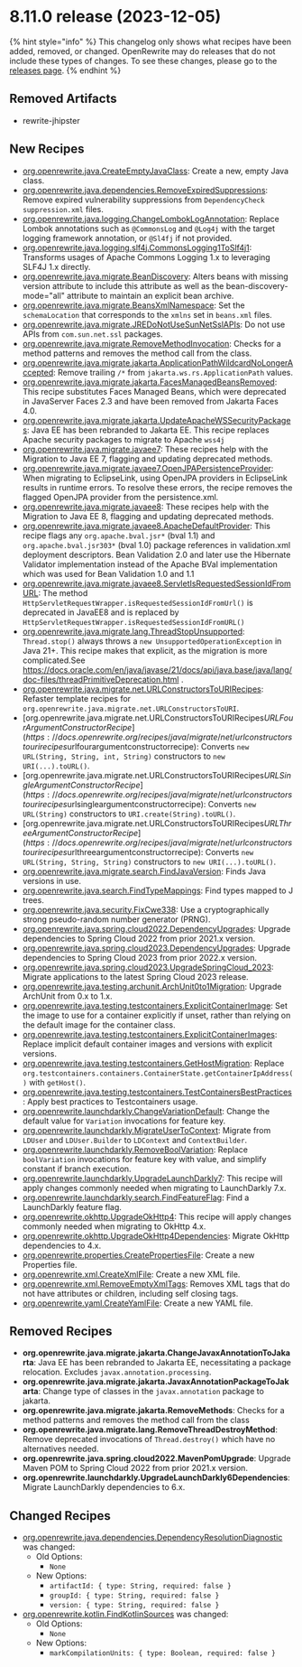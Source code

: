 # 8.11.0 release (2023-12-05)

{% hint style="info" %}
This changelog only shows what recipes have been added, removed, or changed. OpenRewrite may do releases that do not include these types of changes. To see these changes, please go to the [releases page](https://github.com/openrewrite/rewrite/releases).
{% endhint %}

## Removed Artifacts
* rewrite-jhipster

## New Recipes

* [org.openrewrite.java.CreateEmptyJavaClass](https://docs.openrewrite.org/recipes/java/createemptyjavaclass): Create a new, empty Java class. 
* [org.openrewrite.java.dependencies.RemoveExpiredSuppressions](https://docs.openrewrite.org/recipes/java/dependencies/removeexpiredsuppressions): Remove expired vulnerability suppressions from `DependencyCheck` `suppression.xml` files. 
* [org.openrewrite.java.logging.ChangeLombokLogAnnotation](https://docs.openrewrite.org/recipes/java/logging/changelomboklogannotation): Replace Lombok annotations such as `@CommonsLog` and `@Log4j` with the target logging framework annotation, or `@Sl4fj` if not provided. 
* [org.openrewrite.java.logging.slf4j.CommonsLogging1ToSlf4j1](https://docs.openrewrite.org/recipes/java/logging/slf4j/commonslogging1toslf4j1): Transforms usages of Apache Commons Logging 1.x to leveraging SLF4J 1.x directly. 
* [org.openrewrite.java.migrate.BeanDiscovery](https://docs.openrewrite.org/recipes/java/migrate/beandiscovery): Alters beans with missing version attribute to include this attribute as well as the bean-discovery-mode="all" attribute to maintain an explicit bean archive. 
* [org.openrewrite.java.migrate.BeansXmlNamespace](https://docs.openrewrite.org/recipes/java/migrate/beansxmlnamespace): Set the `schemaLocation` that corresponds to the `xmlns` set in `beans.xml` files. 
* [org.openrewrite.java.migrate.JREDoNotUseSunNetSslAPIs](https://docs.openrewrite.org/recipes/java/migrate/jredonotusesunnetsslapis): Do not use APIs from `com.sun.net.ssl` packages. 
* [org.openrewrite.java.migrate.RemoveMethodInvocation](https://docs.openrewrite.org/recipes/java/migrate/removemethodinvocation): Checks for a method patterns and removes the method call from the class. 
* [org.openrewrite.java.migrate.jakarta.ApplicationPathWildcardNoLongerAccepted](https://docs.openrewrite.org/recipes/java/migrate/jakarta/applicationpathwildcardnolongeraccepted): Remove trailing `/*` from `jakarta.ws.rs.ApplicationPath` values. 
* [org.openrewrite.java.migrate.jakarta.FacesManagedBeansRemoved](https://docs.openrewrite.org/recipes/java/migrate/jakarta/facesmanagedbeansremoved): This recipe substitutes Faces Managed Beans, which were deprecated in JavaServer Faces 2.3 and have been removed from Jakarta Faces 4.0. 
* [org.openrewrite.java.migrate.jakarta.UpdateApacheWSSecurityPackages](https://docs.openrewrite.org/recipes/java/migrate/jakarta/updateapachewssecuritypackages): Java EE has been rebranded to Jakarta EE.  This recipe replaces Apache security packages to migrate to Apache `wss4j` 
* [org.openrewrite.java.migrate.javaee7](https://docs.openrewrite.org/recipes/java/migrate/javaee7): These recipes help with the Migration to Java EE 7, flagging and updating deprecated methods. 
* [org.openrewrite.java.migrate.javaee7.OpenJPAPersistenceProvider](https://docs.openrewrite.org/recipes/java/migrate/javaee7/openjpapersistenceprovider): When migrating  to EclipseLink, using OpenJPA providers in EclipseLink results in runtime errors. To resolve these errors,  the recipe removes the flagged OpenJPA provider from the persistence.xml. 
* [org.openrewrite.java.migrate.javaee8](https://docs.openrewrite.org/recipes/java/migrate/javaee8): These recipes help with the Migration to Java EE 8, flagging and updating deprecated methods. 
* [org.openrewrite.java.migrate.javaee8.ApacheDefaultProvider](https://docs.openrewrite.org/recipes/java/migrate/javaee8/apachedefaultprovider): This recipe flags any `org.apache.bval.jsr*` (bval 1.1) and `org.apache.bval.jsr303*` (bval 1.0) package references in validation.xml deployment descriptors.  Bean Validation 2.0 and later use the Hibernate Validator implementation instead of the  Apache BVal implementation which was used for Bean Validation 1.0 and 1.1 
* [org.openrewrite.java.migrate.javaee8.ServletIsRequestedSessionIdFromURL](https://docs.openrewrite.org/recipes/java/migrate/javaee8/servletisrequestedsessionidfromurl): The  method `HttpServletRequestWrapper.isRequestedSessionIdFromUrl()` is deprecated in JavaEE8 and is replaced by `HttpServletRequestWrapper.isRequestedSessionIdFromURL()` 
* [org.openrewrite.java.migrate.lang.ThreadStopUnsupported](https://docs.openrewrite.org/recipes/java/migrate/lang/threadstopunsupported): `Thread.stop()` always throws a `new UnsupportedOperationException` in Java 21+. This recipe makes that explicit, as the migration is more complicated.See https://docs.oracle.com/en/java/javase/21/docs/api/java.base/java/lang/doc-files/threadPrimitiveDeprecation.html . 
* [org.openrewrite.java.migrate.net.URLConstructorsToURIRecipes](https://docs.openrewrite.org/recipes/java/migrate/net/urlconstructorstourirecipes): Refaster template recipes for `org.openrewrite.java.migrate.net.URLConstructorsToURI`. 
* [org.openrewrite.java.migrate.net.URLConstructorsToURIRecipes$URLFourArgumentConstructorRecipe](https://docs.openrewrite.org/recipes/java/migrate/net/urlconstructorstourirecipes$urlfourargumentconstructorrecipe): Converts `new URL(String, String, int, String)` constructors to `new URI(...).toURL()`. 
* [org.openrewrite.java.migrate.net.URLConstructorsToURIRecipes$URLSingleArgumentConstructorRecipe](https://docs.openrewrite.org/recipes/java/migrate/net/urlconstructorstourirecipes$urlsingleargumentconstructorrecipe): Converts `new URL(String)` constructors to `URI.create(String).toURL()`. 
* [org.openrewrite.java.migrate.net.URLConstructorsToURIRecipes$URLThreeArgumentConstructorRecipe](https://docs.openrewrite.org/recipes/java/migrate/net/urlconstructorstourirecipes$urlthreeargumentconstructorrecipe): Converts `new URL(String, String, String)` constructors to `new URI(...).toURL()`. 
* [org.openrewrite.java.migrate.search.FindJavaVersion](https://docs.openrewrite.org/recipes/java/migrate/search/findjavaversion): Finds Java versions in use. 
* [org.openrewrite.java.search.FindTypeMappings](https://docs.openrewrite.org/recipes/java/search/findtypemappings): Find types mapped to J trees. 
* [org.openrewrite.java.security.FixCwe338](https://docs.openrewrite.org/recipes/java/security/fixcwe338): Use a cryptographically strong pseudo-random number generator (PRNG). 
* [org.openrewrite.java.spring.cloud2022.DependencyUpgrades](https://docs.openrewrite.org/recipes/java/spring/cloud2022/dependencyupgrades): Upgrade dependencies to Spring Cloud 2022 from prior 2021.x version. 
* [org.openrewrite.java.spring.cloud2023.DependencyUpgrades](https://docs.openrewrite.org/recipes/java/spring/cloud2023/dependencyupgrades): Upgrade dependencies to Spring Cloud 2023 from prior 2022.x version. 
* [org.openrewrite.java.spring.cloud2023.UpgradeSpringCloud_2023](https://docs.openrewrite.org/recipes/java/spring/cloud2023/upgradespringcloud_2023): Migrate applications to the latest Spring Cloud 2023 release. 
* [org.openrewrite.java.testing.archunit.ArchUnit0to1Migration](https://docs.openrewrite.org/recipes/java/testing/archunit/archunit0to1migration): Upgrade ArchUnit from 0.x to 1.x. 
* [org.openrewrite.java.testing.testcontainers.ExplicitContainerImage](https://docs.openrewrite.org/recipes/java/testing/testcontainers/explicitcontainerimage): Set the image to use for a container explicitly if unset, rather than relying on the default image for the container class. 
* [org.openrewrite.java.testing.testcontainers.ExplicitContainerImages](https://docs.openrewrite.org/recipes/java/testing/testcontainers/explicitcontainerimages): Replace implicit default container images and versions with explicit versions. 
* [org.openrewrite.java.testing.testcontainers.GetHostMigration](https://docs.openrewrite.org/recipes/java/testing/testcontainers/gethostmigration): Replace `org.testcontainers.containers.ContainerState.getContainerIpAddress()` with `getHost()`. 
* [org.openrewrite.java.testing.testcontainers.TestContainersBestPractices](https://docs.openrewrite.org/recipes/java/testing/testcontainers/testcontainersbestpractices): Apply best practices to Testcontainers usage. 
* [org.openrewrite.launchdarkly.ChangeVariationDefault](https://docs.openrewrite.org/recipes/launchdarkly/changevariationdefault): Change the default value for `Variation` invocations for feature key. 
* [org.openrewrite.launchdarkly.MigrateUserToContext](https://docs.openrewrite.org/recipes/launchdarkly/migrateusertocontext): Migrate from `LDUser` and `LDUser.Builder` to `LDContext` and `ContextBuilder`. 
* [org.openrewrite.launchdarkly.RemoveBoolVariation](https://docs.openrewrite.org/recipes/launchdarkly/removeboolvariation): Replace `boolVariation` invocations for feature key with value, and simplify constant if branch execution. 
* [org.openrewrite.launchdarkly.UpgradeLaunchDarkly7](https://docs.openrewrite.org/recipes/launchdarkly/upgradelaunchdarkly7): This recipe will apply changes commonly needed when migrating to LaunchDarkly 7.x. 
* [org.openrewrite.launchdarkly.search.FindFeatureFlag](https://docs.openrewrite.org/recipes/launchdarkly/search/findfeatureflag): Find a LaunchDarkly feature flag. 
* [org.openrewrite.okhttp.UpgradeOkHttp4](https://docs.openrewrite.org/recipes/okhttp/upgradeokhttp4): This recipe will apply changes commonly needed when migrating to OkHttp 4.x. 
* [org.openrewrite.okhttp.UpgradeOkHttp4Dependencies](https://docs.openrewrite.org/recipes/okhttp/upgradeokhttp4dependencies): Migrate OkHttp dependencies to 4.x. 
* [org.openrewrite.properties.CreatePropertiesFile](https://docs.openrewrite.org/recipes/properties/createpropertiesfile): Create a new Properties file. 
* [org.openrewrite.xml.CreateXmlFile](https://docs.openrewrite.org/recipes/xml/createxmlfile): Create a new XML file. 
* [org.openrewrite.xml.RemoveEmptyXmlTags](https://docs.openrewrite.org/recipes/xml/removeemptyxmltags): Removes XML tags that do not have attributes or children, including self closing tags. 
* [org.openrewrite.yaml.CreateYamlFile](https://docs.openrewrite.org/recipes/yaml/createyamlfile): Create a new YAML file. 

## Removed Recipes

* **org.openrewrite.java.migrate.jakarta.ChangeJavaxAnnotationToJakarta**: Java EE has been rebranded to Jakarta EE, necessitating a package relocation. Excludes `javax.annotation.processing`. 
* **org.openrewrite.java.migrate.jakarta.JavaxAnnotationPackageToJakarta**: Change type of classes in the `javax.annotation` package to jakarta. 
* **org.openrewrite.java.migrate.jakarta.RemoveMethods**: Checks for a method patterns and removes the method call from the class 
* **org.openrewrite.java.migrate.lang.RemoveThreadDestroyMethod**: Remove deprecated invocations of `Thread.destroy()` which have no alternatives needed. 
* **org.openrewrite.java.spring.cloud2022.MavenPomUpgrade**: Upgrade Maven POM to Spring Cloud 2022 from prior 2021.x version. 
* **org.openrewrite.launchdarkly.UpgradeLaunchDarkly6Dependencies**: Migrate LaunchDarkly dependencies to 6.x. 

## Changed Recipes

* [org.openrewrite.java.dependencies.DependencyResolutionDiagnostic](https://docs.openrewrite.org/recipes/java/dependencies/dependencyresolutiondiagnostic) was changed:
  * Old Options:
    * `None`
  * New Options:
    * `artifactId: { type: String, required: false }`
    * `groupId: { type: String, required: false }`
    * `version: { type: String, required: false }`
* [org.openrewrite.kotlin.FindKotlinSources](https://docs.openrewrite.org/recipes/kotlin/findkotlinsources) was changed:
  * Old Options:
    * `None`
  * New Options:
    * `markCompilationUnits: { type: Boolean, required: false }`